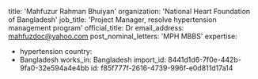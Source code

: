 title: 'Mahfuzur Rahman Bhuiyan'
organization: 'National Heart Foundation of Bangladesh'
job_title: 'Project Manager, resolve hypertension management program'
official_title: Dr
email_address: mahfuzdoc@yahoo.com
post_nominal_letters: 'MPH MBBS'
expertise:
  - hypertension
country:
  - Bangladesh
works_in: Bangladesh
import_id: 8441d1d6-7f0e-442b-9fa0-32e594a4e4bb
id: f85f777f-2616-4739-996f-e0d811d17a14
